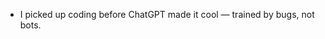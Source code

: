 - I picked up coding before ChatGPT made it cool — trained by bugs, not bots.          

<!---
AliMoeinian/AliMoeinian is a ✨ special ✨ repository because its `README.md` (this file) appears on your GitHub profile.
You can click the Preview link to take a look at your changes.
--->
